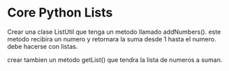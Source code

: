 # Core Python Lists

Crear una clase ListUtil que tenga un metodo llamado addNumbers().
este  metodo recibira un numero y retornara la suma desde 1 hasta el numero.
debe hacerse con listas.

crear tambien un metodo getList() que tendra la lista de numeros a suman. 
